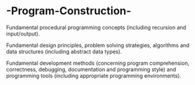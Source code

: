 # -Program-Construction-
Fundamental procedural programming concepts (including recursion and input/output).

Fundamental design principles, problem solving strategies, algorithms and data structures (including abstract data types).

Fundamental development methods (concerning program comprehension, correctness, debugging, documentation and programming style) and programming tools (including appropriate programming environments).
